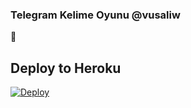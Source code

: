 ### Telegram Kelime Oyunu @vusaliw
📝
## Deploy to Heroku

[![Deploy](https://www.herokucdn.com/deploy/button.svg)](https://heroku.com/deploy?template=https://github.com/Nihatttm/kelimet-retv1-2)
